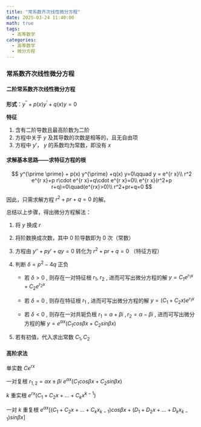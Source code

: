 ```yaml
---
title: "常系数齐次线性微分方程"     
date: 2025-03-24 11:40:00
math: true
tags:
  - 高等数学
categories: 
  - 高等数学
  - 微分方程
---
```


###  常系数齐次线性微分方程

#### 二阶常系数齐次线性微分方程

**形式**：$y^{\prime \prime} + p(x) y^{\prime} +q(x) y=0$

**特征**

1.  含有二阶导数且最高阶数为二阶
2.  方程中关于 $y$ 及其导数的次数是相等的，且无自由项
3.  方程中 $y\prime$， $y$ 的系数均为常数，即没有 $x$



#### 求解基本思路——求特征方程的根

$$
y^{\prime \prime} + p(x) y^{\prime} +q(x) y=0\qquad y = e^{r x}\\
r^2 e^{r x}+p r\cdot e^{r x}+q\cdot e^{r x}=0\\
e^{r x}(r^2+p r+q)=0\quad(e^{rx}>0)\\
r^2+pr+q=0
$$

因此，只需求解方程 $r^2+p r + q = 0$ 的解。

总结以上步骤，得出微分方程解法：

1.  将 $y$ 换成 $r$

2.  将阶数换成次数，其中 $0$ 阶导数即为 $0$ 次（常数）

3.  方程由 $y\prime \prime + p y\prime +q y=0$ 转化为 $r^2+p r + q = 0$ （特征方程）

4.  判断 $\delta = p^2-4q$ 正负

    -   若 $\delta > 0$ , 则存在一对特征根 $r_1,\ r_2$ , 进而可写出微分方程的解 $y = C_1 e^{r_1 x} + C_2 e^{r_2 x}$ 

    -   若 $\delta = 0$ , 则存在特征根 $r_1$ , 进而可写出微分方程的解 $y = (C_1 + C_2x) e^{r_1 x}$ 
    -   若 $\delta < 0$ , 则存在一对共轭负根 $r_1=\alpha + \beta i\ , r_2 = \alpha - \beta i$ , 进而可写出微分方程的解 $y = e^{\alpha x}(C_1cos{\beta x}+C_2sin{\beta x})$ 

5.  若有初值，代入求出常数 $C_1, C_2$



#### 高阶求法

单实数 $Ce^{rx}$

一对复根 $r_{1,2}=\alpha x\pm\beta i$ 	$e^{\alpha x}(C_1cos{\beta x}+C_2sin{\beta x})$

$k$ 重实根	$e^{r x}(C_1+C_2x+\dots+C_k x^{k-1})$ 

一对 $k$ 重复根	$e^{\alpha x}[(C_1+C_2x+\dots+C_k x_{k-1})cos{\beta x}+(D_1+D_2x+\dots+D_k x_{k-1})sin{\beta x}]$

